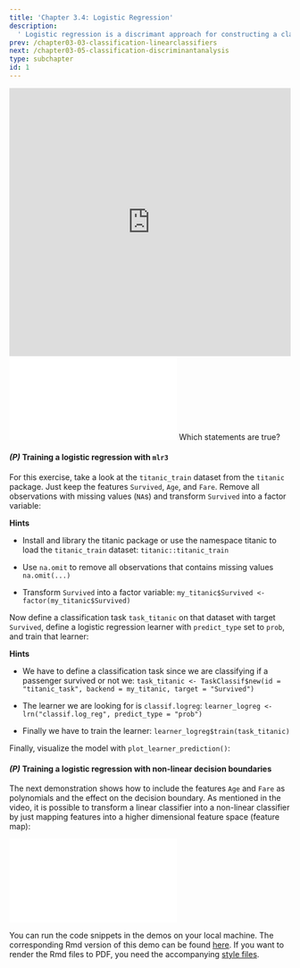 ```yaml
---
title: 'Chapter 3.4: Logistic Regression'
description:
  ' Logistic regression is a discrimant approach for constructing a classifier. We will motivate logistic regression via the logistic function, define the log loss for optimization and illustrate the approach in 1D and 2D.'
prev: /chapter03-03-classification-linearclassifiers
next: /chapter03-05-classification-discriminantanalysis
type: subchapter
id: 1
---
```


<exercise id="1" title="Video Lecture">

<iframe width="100%" height="480" src="https://www.youtube.com/embed/TLb29_fEzhU" frameborder="0" allow="accelerometer; autoplay; encrypted-media; gyroscope; picture-in-picture" allowfullscreen></iframe>

</exercise>

<exercise id="2" title="Slides">

<object data="pdfs/3/slides-classification-logistic.pdf" type="application/pdf" style="width:100%;height:480px">
    <embed src="pdfs/3/slides-classification-logistic.pdf" type="application/pdf" />
</object>

</exercise>


<exercise id="3" title="Quiz">
Which statements are true?
<choice>
<opt text="Logistic regression can be fitted by maximum likelihood with numerical optimization or solved analytically.">
</opt>
<opt text="Logistic regression follows a generative approach">
</opt>
<opt text="In logistic regression, the parameter vector `θ` that maximizes the model's likelihood is identical to the one minimizing its empirical risk." correct="true">
</opt>
</choice>
</exercise>

<exercise id="4" title="Coding">

#### *(P)* Training a logistic regression with `mlr3`

For this exercise, take a look at the `titanic_train` dataset from the `titanic` package. Just keep the features `Survived`, `Age`, and `Fare`. Remove all observations with missing values (`NA`s)
and transform `Survived` into a factor variable:


<codeblock id="03_04_01">

**Hints**

- Install and library the titanic package or use the namespace titanic to load the `titanic_train` dataset:
`titanic::titanic_train`

- Use `na.omit` to remove all observations that contains missing values
`na.omit(...)`

- Transform `Survived` into a factor variable:
`my_titanic$Survived <- factor(my_titanic$Survived)`

</codeblock>


Now define a classification task `task_titanic` on that dataset with target `Survived`, define a logistic regression learner with `predict_type` set to `prob`, and train that learner:

<codeblock id="03_04_02">

**Hints**

- We have to define a classification task since we are classifying if a passenger survived or not we:
`task_titanic <- TaskClassif$new(id = "titanic_task", backend = my_titanic, target = "Survived")`

- The learner we are looking for is `classif.logreg`:
`learner_logreg <- lrn("classif.log_reg", predict_type = "prob")`

- Finally we have to train the learner:
`learner_logreg$train(task_titanic)`

</codeblock>


Finally, visualize the model with `plot_learner_prediction()`:

<codeblock id="03_04_03">
</codeblock>


#### *(P)* Training a logistic regression with non-linear decision boundaries

The next demonstration shows how to include the features `Age` and `Fare` as polynomials and the effect on the decision boundary. As mentioned in the video, it is possible to transform a linear classifier into a non-linear classifier by just mapping features into a higher dimensional feature space (feature map):

<codeblock id="03_04_04">
</codeblock>

</exercise>


<exercise id="5" title="Logistic Regression & Newton-Raphson">
<object data="code-demos/code_demo_logreg.pdf" type="application/pdf" style="width:100%;height:480px">
    <embed src="code-demos/code_demo_logreg.pdf" type="application/pdf" />
</object>

You can run the code snippets in the demos on your local machine. The corresponding Rmd version of this demo can be found [here](https://github.com/compstat-lmu/lecture_i2ml/blob/master/code-demos/code_demo_logreg.Rmd). If you want to render the Rmd files to PDF, you need the accompanying [style files](https://github.com/compstat-lmu/lecture_i2ml/tree/master/style).

</exercise>
